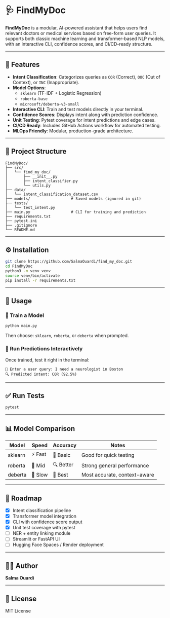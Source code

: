 # 🩺 FindMyDoc

**FindMyDoc** is a modular, AI-powered assistant that helps users find relevant doctors or medical services based on free-form user queries. It supports both classic machine learning and transformer-based NLP models, with an interactive CLI, confidence scores, and CI/CD-ready structure.

---

## 🚀 Features

- **Intent Classification**: Categorizes queries as `COR` (Correct), `OOC` (Out of Context), or `INC` (Inappropriate).
- **Model Options**:
  - `sklearn` (TF-IDF + Logistic Regression)
  - `roberta-base`
  - `microsoft/deberta-v3-small`
- **Interactive CLI**: Train and test models directly in your terminal.
- **Confidence Scores**: Displays intent along with prediction confidence.
- **Unit Testing**: Pytest coverage for intent predictions and edge cases.
- **CI/CD Ready**: Includes GitHub Actions workflow for automated testing.
- **MLOps Friendly**: Modular, production-grade architecture.

---

## 🧱 Project Structure

```
FindMyDoc/
├── src/
│   └── find_my_doc/
│       ├── __init__.py
│       ├── intent_classifier.py
│       └── utils.py
├── data/
│   └── intent_classification_dataset.csv
├── models/                  # Saved models (ignored in git)
├── tests/
│   └── test_intent.py
├── main.py                  # CLI for training and prediction
├── requirements.txt
├── pytest.ini
├── .gitignore
└── README.md
```

---

## ⚙️ Installation

```bash
git clone https://github.com/SalmaOuardi/find_my_doc.git
cd FindMyDoc
python3 -m venv venv
source venv/bin/activate
pip install -r requirements.txt
```

---

## 🧠 Usage

### 📌 Train a Model

```bash
python main.py
```

Then choose: `sklearn`, `roberta`, or `deberta` when prompted.

### 💬 Run Predictions Interactively

Once trained, test it right in the terminal:

```
💬 Enter a user query: I need a neurologist in Boston
🔍 Predicted intent: COR (92.5%)
```

---

## ✅ Run Tests

```bash
pytest
```

---

## 📊 Model Comparison

| Model     | Speed   | Accuracy | Notes                        |
|-----------|---------|----------|------------------------------|
| sklearn   | ⚡ Fast  | 🧠 Basic | Good for quick testing       |
| roberta   | 🚀 Mid  | 🔍 Better | Strong general performance   |
| deberta   | 🐢 Slow | 🎯 Best   | Most accurate, context-aware|

---

## 📍 Roadmap

- [x] Intent classification pipeline
- [x] Transformer model integration
- [x] CLI with confidence score output
- [x] Unit test coverage with pytest
- [ ] NER + entity linking module
- [ ] Streamlit or FastAPI UI
- [ ] Hugging Face Spaces / Render deployment

---

## 👩‍💻 Author

**Salma Ouardi**  

---

## 📄 License

MIT License
